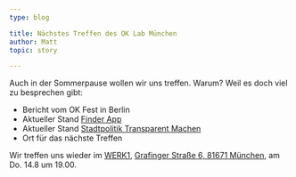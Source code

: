 ```yaml
---
type: blog

title: Nächstes Treffen des OK Lab München
author: Matt
topic: story

---
```


Auch in der Sommerpause wollen wir uns treffen. Warum? Weil es doch viel zu besprechen gibt:

  * Bericht vom OK Fest in Berlin
  * Aktueller Stand [Finder App][FINDER]
  * Aktueller Stand [Stadtpolitik Transparent Machen][STADT]
  * Ort für das nächste Treffen

Wir treffen uns wieder im [WERK1], [Grafinger Straße 6, 81671 München][MAP], am Do. 14.8 um 19.00.

[FINDER]: http://codefor.de/projekte/2014-07-10-muc-finder.html
[STADT]: http://codefor.de/projekte/2014-07-14-Muenchen-Transparent.html
[WERK1]: http://www.werk1muenchen.de/
[MAP]: http://osm.org/go/0JA1AfBLk-?node=2344668019

